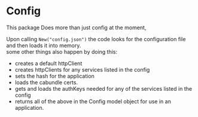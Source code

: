 # Config

This package Does more than just config at the moment, 

Upon calling `New("config.json")` the code looks for the configuration file and then loads it into memory.  
some other things also happen by doing this:  
* creates a default httpClient
* creates httpClients for any services listed in the config
* sets the hash for the application
* loads the cabundle certs.
* gets and loads the authKeys needed for any of the services listed in the config
* returns all of the above in the Config model object for use in an application.


